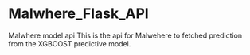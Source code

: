 # Malwhere_Flask_API
Malwhere model api
This is the api for Malwehere to fetched prediction from the XGBOOST predictive model.
